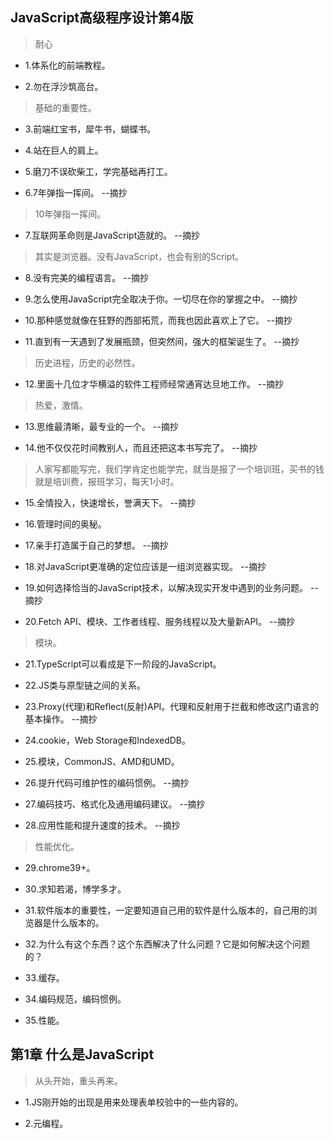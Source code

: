 ## JavaScript高级程序设计第4版

>耐心

- 1.体系化的前端教程。

- 2.勿在浮沙筑高台。

>基础的重要性。

- 3.前端红宝书，犀牛书，蝴蝶书。

- 4.站在巨人的肩上。

- 5.磨刀不误砍柴工，学完基础再打工。

- 6.7年弹指一挥间。 --摘抄

>10年弹指一挥间。

- 7.互联网革命则是JavaScript造就的。 --摘抄

>其实是浏览器。没有JavaScript，也会有别的Script。

- 8.没有完美的编程语言。 --摘抄

- 9.怎么使用JavaScript完全取决于你。一切尽在你的掌握之中。 --摘抄

- 10.那种感觉就像在狂野的西部拓荒，而我也因此喜欢上了它。 --摘抄

- 11.直到有一天遇到了发展瓶颈，但突然间，强大的框架诞生了。 --摘抄

>历史进程，历史的必然性。

- 12.里面十几位才华横溢的软件工程师经常通宵达旦地工作。 --摘抄

>热爱，激情。

- 13.思维最清晰，最专业的一个。 --摘抄

- 14.他不仅仅花时间教别人，而且还把这本书写完了。 --摘抄

>人家写都能写完，我们学肯定也能学完，就当是报了一个培训班，买书的钱就是培训费，报班学习，每天1小时。

- 15.全情投入，快速增长，誉满天下。 --摘抄

- 16.管理时间的奥秘。

- 17.亲手打造属于自己的梦想。 --摘抄

- 18.对JavaScript更准确的定位应该是一组浏览器实现。 --摘抄

- 19.如何选择恰当的JavaScript技术，以解决现实开发中遇到的业务问题。 --摘抄

- 20.Fetch API、模块、工作者线程、服务线程以及大量新API。 --摘抄

>模块。

- 21.TypeScript可以看成是下一阶段的JavaScript。

- 22.JS类与原型链之间的关系。

- 23.Proxy(代理)和Reflect(反射)API。代理和反射用于拦截和修改这门语言的基本操作。 --摘抄

- 24.cookie，Web Storage和IndexedDB。

- 25.模块，CommonJS、AMD和UMD。

- 26.提升代码可维护性的编码惯例。 --摘抄

- 27.编码技巧、格式化及通用编码建议。 --摘抄

- 28.应用性能和提升速度的技术。 --摘抄

>性能优化。

- 29.chrome39+。

- 30.求知若渴，博学多才。

- 31.软件版本的重要性，一定要知道自己用的软件是什么版本的，自己用的浏览器是什么版本的。

- 32.为什么有这个东西？这个东西解决了什么问题？它是如何解决这个问题的？

- 33.缓存。

- 34.编码规范，编码惯例。

- 35.性能。

## 第1章 什么是JavaScript

>从头开始，重头再来。

- 1.JS刚开始的出现是用来处理表单校验中的一些内容的。

- 2.元编程。
